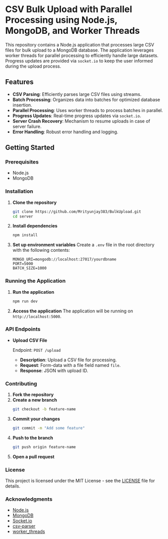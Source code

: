 # CSV Bulk Upload with Parallel Processing using Node.js, MongoDB, and Worker Threads

This repository contains a Node.js application that processes large CSV files for bulk upload to a MongoDB database. The application leverages worker threads for parallel processing to efficiently handle large datasets. Progress updates are provided via `socket.io` to keep the user informed during the upload process.

## Features

- **CSV Parsing**: Efficiently parses large CSV files using streams.
- **Batch Processing**: Organizes data into batches for optimized database insertion.
- **Parallel Processing**: Uses worker threads to process batches in parallel.
- **Progress Updates**: Real-time progress updates via `socket.io`.
- **Server Crash Recovery**: Mechanism to resume uploads in case of server failure.
- **Error Handling**: Robust error handling and logging.

## Getting Started

### Prerequisites

- Node.js
- MongoDB

### Installation

1. **Clone the repository**
    ```bash
    git clone https://github.com/Mrityunjay383/BulkUpload.git
    cd server
    ```

2. **Install dependencies**
    ```bash
    npm install
    ```

3. **Set up environment variables**
    Create a `.env` file in the root directory with the following contents:
    ```
    MONGO_URI=mongodb://localhost:27017/yourdbname
    PORT=5000
    BATCH_SIZE=1000
    ```

### Running the Application

1. **Run the application**
    ```bash
    npm run dev
    ```

2. **Access the application**
    The application will be running on `http://localhost:5000`.

### API Endpoints

- **Upload CSV File**

    Endpoint: `POST /upload`
    - **Description**: Upload a CSV file for processing.
    - **Request**: Form-data with a file field named `file`.
    - **Response**: JSON with upload ID.


### Contributing

1. **Fork the repository**
2. **Create a new branch**
    ```bash
    git checkout -b feature-name
    ```
3. **Commit your changes**
    ```bash
    git commit -m "Add some feature"
    ```
4. **Push to the branch**
    ```bash
    git push origin feature-name
    ```
5. **Open a pull request**

### License

This project is licensed under the MIT License - see the [LICENSE](LICENSE) file for details.

### Acknowledgments

- [Node.js](https://nodejs.org/)
- [MongoDB](https://www.mongodb.com/)
- [Socket.io](https://socket.io/)
- [csv-parser](https://www.npmjs.com/package/csv-parser)
- [worker_threads](https://nodejs.org/api/worker_threads.html)

